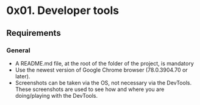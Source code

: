 # 0x01. Developer tools

## Requirements

### General

* A README.md file, at the root of the folder of the project, is mandatory
* Use the newest version of Google Chrome browser (78.0.3904.70 or later).
* Screenshots can be taken via the OS, not necessary via the DevTools. These screenshots are used to see how and where you are doing/playing with the DevTools.
